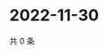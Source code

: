 # 2022-11-30

共 0 条

<!-- BEGIN WEIBO -->
<!-- 最后更新时间 Wed Nov 30 2022 11:22:48 GMT+0800 (China Standard Time) -->

<!-- END WEIBO -->
